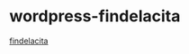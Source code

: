 # wordpress-findelacita

[findelacita](http://systemadmin.es/2013/08/fin-de-la-cita-para-wordpress)
